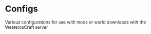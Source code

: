 # Configs
Various configurations for use with mods or world downloads with the WesterosCraft server
